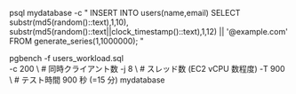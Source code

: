 psql mydatabase -c "
INSERT INTO users(name,email)
SELECT substr(md5(random()::text),1,10),
       substr(md5(random()::text||clock_timestamp()::text),1,12) || '@example.com'
FROM generate_series(1,1000000);
"


pgbench -f users_workload.sql \
        -c 200 \        # 同時クライアント数
        -j 8  \         # スレッド数 (EC2 vCPU 数程度)
        -T 900 \        # テスト時間 900 秒 (=15 分)
        mydatabase
        
